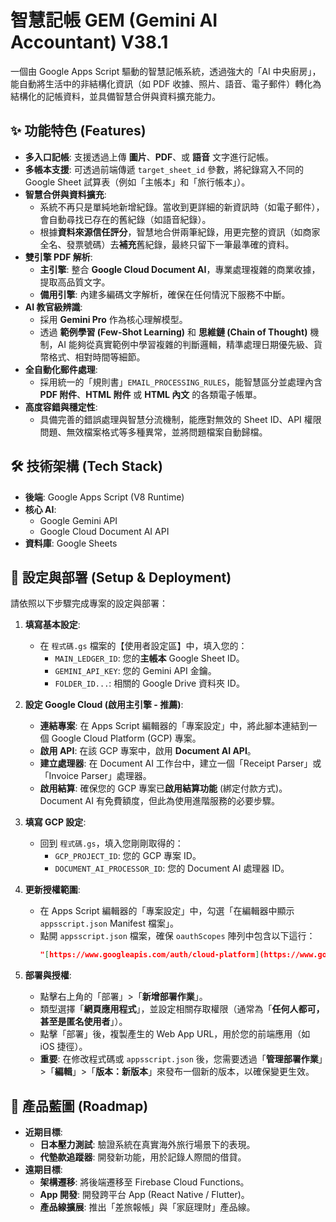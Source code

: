 # 智慧記帳 GEM (Gemini AI Accountant) V38.1

一個由 Google Apps Script 驅動的智慧記帳系統，透過強大的「AI 中央廚房」，能自動將生活中的非結構化資訊（如 PDF 收據、照片、語音、電子郵件）轉化為結構化的記帳資料，並具備智慧合併與資料擴充能力。

## ✨ 功能特色 (Features)

* **多入口記帳**: 支援透過上傳 **圖片**、**PDF**、或 **語音** 文字進行記帳。
* **多帳本支援**: 可透過前端傳遞 `target_sheet_id` 參數，將紀錄寫入不同的 Google Sheet 試算表（例如「主帳本」和「旅行帳本」）。
* **智慧合併與資料擴充**:
    * 系統不再只是單純地新增紀錄。當收到更詳細的新資訊時（如電子郵件），會自動尋找已存在的舊紀錄（如語音紀錄）。
    * 根據**資料來源信任評分**，智慧地合併兩筆紀錄，用更完整的資訊（如商家全名、發票號碼）去**補充**舊紀錄，最終只留下一筆最準確的資料。
* **雙引擎 PDF 解析**:
    * **主引擎**: 整合 **Google Cloud Document AI**，專業處理複雜的商業收據，提取高品質文字。
    * **備用引擎**: 內建多編碼文字解析，確保在任何情況下服務不中斷。
* **AI 教官級辨識**:
    * 採用 **Gemini Pro** 作為核心理解模型。
    * 透過 **範例學習 (Few-Shot Learning)** 和 **思維鏈 (Chain of Thought)** 機制，AI 能夠從真實範例中學習複雜的判斷邏輯，精準處理日期優先級、貨幣格式、相對時間等細節。
* **全自動化郵件處理**:
    * 採用統一的「規則書」`EMAIL_PROCESSING_RULES`，能智慧區分並處理內含 **PDF 附件**、**HTML 附件** 或 **HTML 內文** 的各類電子帳單。
* **高度容錯與穩定性**:
    * 具備完善的錯誤處理與智慧分流機制，能應對無效的 Sheet ID、API 權限問題、無效檔案格式等多種異常，並將問題檔案自動歸檔。

## 🛠️ 技術架構 (Tech Stack)

* **後端**: Google Apps Script (V8 Runtime)
* **核心 AI**:
    * Google Gemini API
    * Google Cloud Document AI API
* **資料庫**: Google Sheets

## 🚀 設定與部署 (Setup & Deployment)

請依照以下步驟完成專案的設定與部署：

1.  **填寫基本設定**:
    * 在 `程式碼.gs` 檔案的【使用者設定區】中，填入您的：
        * `MAIN_LEDGER_ID`: 您的**主帳本** Google Sheet ID。
        * `GEMINI_API_KEY`: 您的 Gemini API 金鑰。
        * `FOLDER_ID...`: 相關的 Google Drive 資料夾 ID。

2.  **設定 Google Cloud (啟用主引擎 - 推薦)**:
    * **連結專案**: 在 Apps Script 編輯器的「專案設定」中，將此腳本連結到一個 Google Cloud Platform (GCP) 專案。
    * **啟用 API**: 在該 GCP 專案中，啟用 **Document AI API**。
    * **建立處理器**: 在 Document AI 工作台中，建立一個「Receipt Parser」或「Invoice Parser」處理器。
    * **啟用結算**: 確保您的 GCP 專案已**啟用結算功能** (綁定付款方式)。Document AI 有免費額度，但此為使用進階服務的必要步驟。

3.  **填寫 GCP 設定**:
    * 回到 `程式碼.gs`，填入您剛剛取得的：
        * `GCP_PROJECT_ID`: 您的 GCP 專案 ID。
        * `DOCUMENT_AI_PROCESSOR_ID`: 您的 Document AI 處理器 ID。

4.  **更新授權範圍**:
    * 在 Apps Script 編輯器的「專案設定」中，勾選「在編輯器中顯示 `appsscript.json` Manifest 檔案」。
    * 點開 `appsscript.json` 檔案，確保 `oauthScopes` 陣列中包含以下這行：
        ```json
        "[https://www.googleapis.com/auth/cloud-platform](https://www.googleapis.com/auth/cloud-platform)"
        ```

5.  **部署與授權**:
    * 點擊右上角的「部署」>「**新增部署作業**」。
    * 類型選擇「**網頁應用程式**」，並設定相關存取權限（通常為「**任何人都可，甚至是匿名使用者**」）。
    * 點擊「部署」後，複製產生的 Web App URL，用於您的前端應用（如 iOS 捷徑）。
    * **重要**: 在修改程式碼或 `appsscript.json` 後，您需要透過「**管理部署作業**」>「**編輯**」>「**版本：新版本**」來發布一個新的版本，以確保變更生效。

## 📝 產品藍圖 (Roadmap)

* **近期目標**:
    * **日本壓力測試**: 驗證系統在真實海外旅行場景下的表現。
    * **代墊款追蹤器**: 開發新功能，用於記錄人際間的借貸。
* **遠期目標**:
    * **架構遷移**: 將後端遷移至 Firebase Cloud Functions。
    * **App 開發**: 開發跨平台 App (React Native / Flutter)。
    * **產品線擴展**: 推出「差旅報帳」與「家庭理財」產品線。

